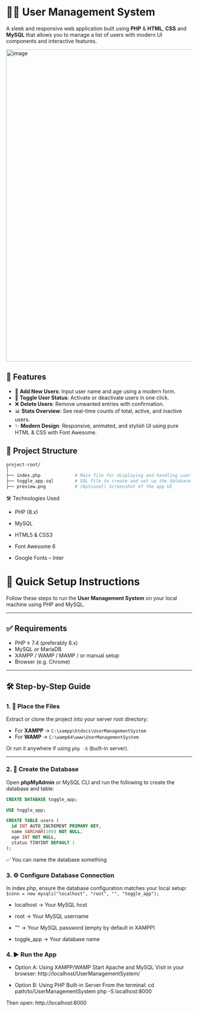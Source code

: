 # 🧑‍💼 User Management System

A sleek and responsive web application built using **PHP** & **HTML**, **CSS** and **MySQL** that allows you to manage a list of users with modern UI components and interactive features.

<img width="1439" height="844" alt="image" src="https://github.com/user-attachments/assets/524ec0e7-07d4-4e68-a994-821178b49c54" />

## 🚀 Features

- 👤 **Add New Users**: Input user name and age using a modern form.
- 🔄 **Toggle User Status**: Activate or deactivate users in one click.
- ❌ **Delete Users**: Remove unwanted entries with confirmation.
- 📊 **Stats Overview**: See real-time counts of total, active, and inactive users.
- ✨ **Modern Design**: Responsive, animated, and stylish UI using pure HTML & CSS with Font Awesome.

## 📂 Project Structure

```bash
project-root/
│
├── index.php             # Main file for displaying and handling user operations
├── toggle_app.sql        # SQL file to create and set up the database (optional)
├── preview.png           # (Optional) Screenshot of the app UI
```

🛠️ Technologies Used
- PHP (8.x)

- MySQL

- HTML5 & CSS3

- Font Awesome 6

- Google Fonts – Inter

# 🔧 Quick Setup Instructions

Follow these steps to run the **User Management System** on your local machine using PHP and MySQL.

---

## ✅ Requirements

- PHP ≥ 7.4 (preferably 8.x)
- MySQL or MariaDB
- XAMPP / WAMP / MAMP / or manual setup
- Browser (e.g. Chrome)

---

## 🛠 Step-by-Step Guide

### 1. 📁 Place the Files

Extract or clone the project into your server root directory:

- For **XAMPP** → `C:\xampp\htdocs\UserManagementSystem`
- For **WAMP** → `C:\wamp64\www\UserManagementSystem`

Or run it anywhere if using `php -S` (built-in server).

---

### 2. 🧱 Create the Database

Open **phpMyAdmin** or MySQL CLI and run the following to create the database and table:

```sql
CREATE DATABASE toggle_app;

USE toggle_app;

CREATE TABLE users (
  id INT AUTO_INCREMENT PRIMARY KEY,
  name VARCHAR(100) NOT NULL,
  age INT NOT NULL,
  status TINYINT DEFAULT 1
);
```
✅ You can name the database something 

### 3. ⚙️ Configure Database Connection

In index.php, ensure the database configuration matches your local setup:
`$conn = new mysqli("localhost", "root", "", "toggle_app");`

- localhost → Your MySQL host

- root → Your MySQL username

- "" → Your MySQL password (empty by default in XAMPP)

- toggle_app → Your database name

### 4. ▶️ Run the App

- Option A: Using XAMPP/WAMP
Start Apache and MySQL
Visit in your browser:
http://localhost/UserManagementSystem/

- Option B: Using PHP Built-in Server
From the terminal:
cd path/to/UserManagementSystem
php -S localhost:8000

Then open:
http://localhost:8000
